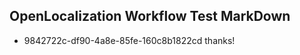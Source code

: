 ## OpenLocalization Workflow Test MarkDown
* 9842722c-df90-4a8e-85fe-160c8b1822cd thanks!

<!--HONumber=Jul16_HO3-->


